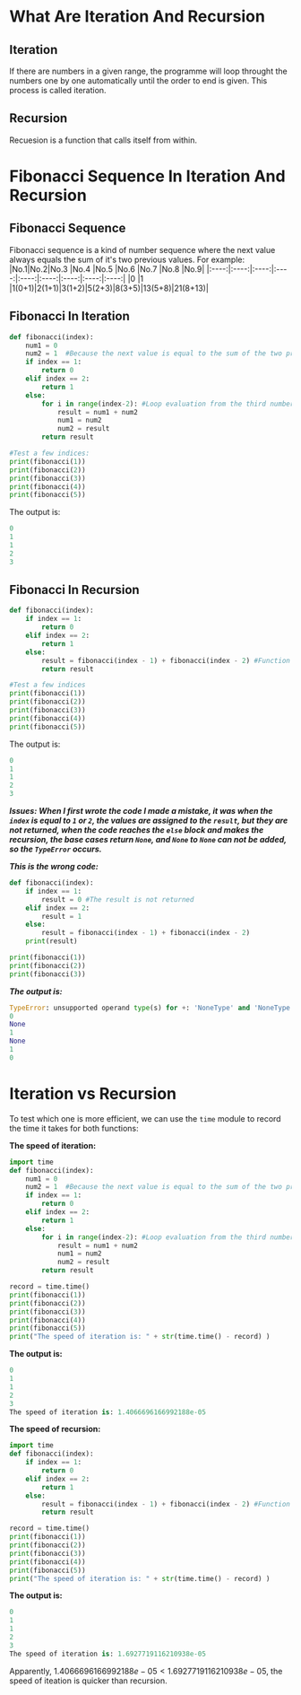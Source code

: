 # What Are Iteration And Recursion

## Iteration

If there are numbers in a given range, the programme will loop throught the numbers one by one automatically until the order to end is given. This process is called iteration.

## Recursion

Recuesion is a function that calls itself from within.

# Fibonacci Sequence In Iteration And Recursion

## Fibonacci Sequence

Fibonacci sequence is a kind of number sequence where the next value always equals the sum of it's two previous values. For example:
|No.1|No.2|No.3   |No.4 |No.5  |No.6  |No.7  |No.8  |No.9|
|:----:|:----:|:----:|:----:|:----:|:----:|:----:|:----:|:----:|
|0    |1  |1(0+1)|2(1+1)|3(1+2)|5(2+3)|8(3+5)|13(5+8)|21(8+13)|

## Fibonacci In Iteration

```py
def fibonacci(index):
    num1 = 0
    num2 = 1  #Because the next value is equal to the sum of the two previous values, so we define two viariables to store the two values.
    if index == 1:
        return 0
    elif index == 2:
        return 1
    else:
        for i in range(index-2): #Loop evaluation from the third number, loop once, loop twice from the fourth number.
            result = num1 + num2
            num1 = num2
            num2 = result
        return result

#Test a few indices:
print(fibonacci(1))
print(fibonacci(2))
print(fibonacci(3))
print(fibonacci(4))
print(fibonacci(5))
```

The output is:
```py
0
1
1
2
3
```

## Fibonacci In Recursion

```py
def fibonacci(index):
    if index == 1:
        return 0
    elif index == 2:
        return 1
    else:
        result = fibonacci(index - 1) + fibonacci(index - 2) #Function calls itself in within.
        return result

#Test a few indices
print(fibonacci(1))
print(fibonacci(2))
print(fibonacci(3))
print(fibonacci(4))
print(fibonacci(5))
```

The output is:
```py
0
1
1
2
3
```

_**Issues: When I first wrote the code I made a mistake, it was when the `index` is equal to `1` or `2`, the values are assigned to the `result`, but they are not returned, when the code reaches the `else` block and makes the recursion, the base cases return `None`, and `None` to `None` can not be added, so the `TypeError` occurs.**_

_**This is the wrong code:**_

```py
def fibonacci(index):
    if index == 1:
        result = 0 #The result is not returned
    elif index == 2:
        result = 1
    else:
        result = fibonacci(index - 1) + fibonacci(index - 2)
    print(result)

print(fibonacci(1))
print(fibonacci(2))
print(fibonacci(3))
```

_**The output is:**_
```py
TypeError: unsupported operand type(s) for +: 'NoneType' and 'NoneType'
0
None
1
None
1
0
```

# Iteration vs Recursion

To test which one is more efficient, we can use the `time` module to record the time it takes for both functions:

**The speed of iteration:**

```py
import time
def fibonacci(index):
    num1 = 0
    num2 = 1  #Because the next value is equal to the sum of the two previous values, so we define two viariables to store the two values.
    if index == 1:
        return 0
    elif index == 2:
        return 1
    else:
        for i in range(index-2): #Loop evaluation from the third number, loop once, loop twice from the fourth number.
            result = num1 + num2
            num1 = num2
            num2 = result
        return result

record = time.time()
print(fibonacci(1))
print(fibonacci(2))
print(fibonacci(3))
print(fibonacci(4))
print(fibonacci(5))
print("The speed of iteration is: " + str(time.time() - record) )
```
**The output is:**
```py
0
1
1
2
3
The speed of iteration is: 1.4066696166992188e-05
```

**The speed of recursion:**

```py
import time
def fibonacci(index):
    if index == 1:
        return 0
    elif index == 2:
        return 1
    else:
        result = fibonacci(index - 1) + fibonacci(index - 2) #Function calls itself in within.
        return result

record = time.time()
print(fibonacci(1))
print(fibonacci(2))
print(fibonacci(3))
print(fibonacci(4))
print(fibonacci(5))
print("The speed of iteration is: " + str(time.time() - record) )
```
**The output is:**
```py
0
1
1
2
3
The speed of iteration is: 1.6927719116210938e-05
```

Apparently, $1.4066696166992188e-05 <  1.6927719116210938e-05$, the speed of iteation is quicker than recursion. 






